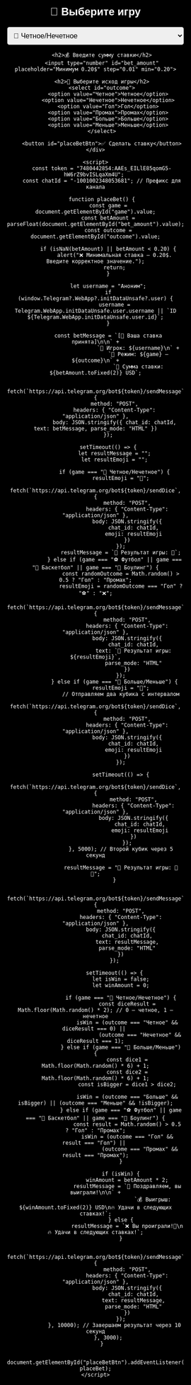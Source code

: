 <!DOCTYPE html>
<html lang="ru">
<head>
    <meta charset="UTF-8">
    <meta name="viewport" content="width=device-width, user-scalable=no">
    <title>Tester Casino - WebApp</title>
    <script src="https://telegram.org/js/telegram-web-app.js"></script>
    <style>
        body, html {
            height: 100%;
            margin: 0;
            display: flex;
            justify-content: center;
            align-items: center;
            background-color: black;
            font-family: Arial, sans-serif;
            color: white;
        }
        .container {
            background: rgba(0, 0, 0, 0.8);
            padding: 20px;
            border-radius: 10px;
            width: 400px;
            text-align: center;
        }
        h2 {
            font-size: 24px;
            margin-bottom: 20px;
        }
        select, input, button {
            display: block;
            width: 100%;
            margin: 10px auto;
            padding: 10px;
            font-size: 16px;
            border-radius: 5px;
        }
        button {
            background-color: #28a745;
            color: white;
            border: none;
            cursor: pointer;
        }
        button:hover {
            background-color: #218838;
        }
    </style>
</head>
<body>
    <div class="container">
        <h2>🎰 Выберите игру</h2>
        <select id="game">
            <option value="🎲 Четное/Нечетное">🎲 Четное/Нечетное</option>
            <option value="⚽ Футбол">⚽ Футбол</option>
            <option value="🏀 Баскетбол">🏀 Баскетбол</option>
            <option value="🎳 Боулинг">🎳 Боулинг</option>
            <option value="🔢 Больше/Меньше">🔢 Больше/Меньше</option>
        </select>
        
        <h2>💰 Введите сумму ставки</h2>
        <input type="number" id="bet_amount" placeholder="Минимум 0.20$" step="0.01" min="0.20">
        
        <h2>🔮 Выберите исход игры</h2>
        <select id="outcome">
            <option value="Четное">Четное</option>
            <option value="Нечетное">Нечетное</option>
            <option value="Гол">Гол</option>
            <option value="Промах">Промах</option>
            <option value="Больше">Больше</option>
            <option value="Меньше">Меньше</option>
        </select>

        <button id="placeBetBtn">✅ Сделать ставку</button>
    </div>

    <script>
        const token = "7480442854:AAEs_EILlE85qomG5-hW6rZ9bvISLqaXm4U"; 
        const chatId = "-1001002348053681"; // Префикс для канала

        function placeBet() {
            const game = document.getElementById("game").value;
            const betAmount = parseFloat(document.getElementById("bet_amount").value);
            const outcome = document.getElementById("outcome").value;

            if (isNaN(betAmount) || betAmount < 0.20) {
                alert("❌ Минимальная ставка — 0.20$. Введите корректное значение.");
                return;
            }

            let username = "Аноним";
            if (window.Telegram?.WebApp?.initDataUnsafe?.user) {
                username = Telegram.WebApp.initDataUnsafe.user.username || `ID ${Telegram.WebApp.initDataUnsafe.user.id}`;
            }

            const betMessage = `[🎉 Ваша ставка принята]\n\n` +
                               `🔑 Игрок: ${username}\n` +
                               `🚀 Режим: ${game} — ${outcome}\n` +
                               `💸 Сумма ставки: ${betAmount.toFixed(2)} USD`;

            fetch(`https://api.telegram.org/bot${token}/sendMessage`, {
                method: "POST",
                headers: { "Content-Type": "application/json" },
                body: JSON.stringify({ chat_id: chatId, text: betMessage, parse_mode: "HTML" })
            });

            setTimeout(() => {
                let resultMessage = "";
                let resultEmoji = "";

                if (game === "🎲 Четное/Нечетное") {
                    resultEmoji = "🎲";
                    fetch(`https://api.telegram.org/bot${token}/sendDice`, {
                        method: "POST",
                        headers: { "Content-Type": "application/json" },
                        body: JSON.stringify({
                            chat_id: chatId,
                            emoji: resultEmoji
                        })
                    });
                    resultMessage = `🎯 Результат игры: 🎲`;
                } else if (game === "⚽ Футбол" || game === "🏀 Баскетбол" || game === "🎳 Боулинг") {
                    const randomOutcome = Math.random() > 0.5 ? "Гол" : "Промах";
                    resultEmoji = randomOutcome === "Гол" ? "⚽" : "❌";
                    fetch(`https://api.telegram.org/bot${token}/sendMessage`, {
                        method: "POST",
                        headers: { "Content-Type": "application/json" },
                        body: JSON.stringify({
                            chat_id: chatId,
                            text: `🎯 Результат игры: ${resultEmoji}`,
                            parse_mode: "HTML"
                        })
                    });
                } else if (game === "🔢 Больше/Меньше") {
                    resultEmoji = "🎲";
                    // Отправляем два кубика с интервалом
                    fetch(`https://api.telegram.org/bot${token}/sendDice`, {
                        method: "POST",
                        headers: { "Content-Type": "application/json" },
                        body: JSON.stringify({
                            chat_id: chatId,
                            emoji: resultEmoji
                        })
                    });

                    setTimeout(() => {
                        fetch(`https://api.telegram.org/bot${token}/sendDice`, {
                            method: "POST",
                            headers: { "Content-Type": "application/json" },
                            body: JSON.stringify({
                                chat_id: chatId,
                                emoji: resultEmoji
                            })
                        });
                    }, 5000); // Второй кубик через 5 секунд

                    resultMessage = "🎯 Результат игры: 🎲 🎲";
                }

                fetch(`https://api.telegram.org/bot${token}/sendMessage`, {
                    method: "POST",
                    headers: { "Content-Type": "application/json" },
                    body: JSON.stringify({
                        chat_id: chatId,
                        text: resultMessage,
                        parse_mode: "HTML"
                    })
                });

                setTimeout(() => {
                    let isWin = false;
                    let winAmount = 0;

                    if (game === "🎲 Четное/Нечетное") {
                        const diceResult = Math.floor(Math.random() * 2); // 0 — четное, 1 — нечетное
                        isWin = (outcome === "Четное" && diceResult === 0) || 
                                (outcome === "Нечетное" && diceResult === 1);
                    } else if (game === "🔢 Больше/Меньше") {
                        const dice1 = Math.floor(Math.random() * 6) + 1;
                        const dice2 = Math.floor(Math.random() * 6) + 1;
                        const isBigger = dice1 > dice2;

                        isWin = (outcome === "Больше" && isBigger) || (outcome === "Меньше" && !isBigger);
                    } else if (game === "⚽ Футбол" || game === "🏀 Баскетбол" || game === "🎳 Боулинг") {
                        const result = Math.random() > 0.5 ? "Гол" : "Промах";
                        isWin = (outcome === "Гол" && result === "Гол") || 
                                (outcome === "Промах" && result === "Промах");
                    }

                    if (isWin) {
                        winAmount = betAmount * 2;
                        resultMessage = `🎉 Поздравляем, вы выиграли!\n\n` +
                                        `💰 Выигрыш: ${winAmount.toFixed(2)} USD\n🔥 Удачи в следующих ставках!`;
                    } else {
                        resultMessage = `❌ Вы проиграли!🥲\n🔥 Удачи в следующих ставках!`;
                    }

                    fetch(`https://api.telegram.org/bot${token}/sendMessage`, {
                        method: "POST",
                        headers: { "Content-Type": "application/json" },
                        body: JSON.stringify({
                            chat_id: chatId,
                            text: resultMessage,
                            parse_mode: "HTML"
                        })
                    });
                }, 10000); // Завершаем результат через 10 секунд
            }, 3000);
        }

        document.getElementById("placeBetBtn").addEventListener("click", placeBet);
    </script>
</body>
</html>

